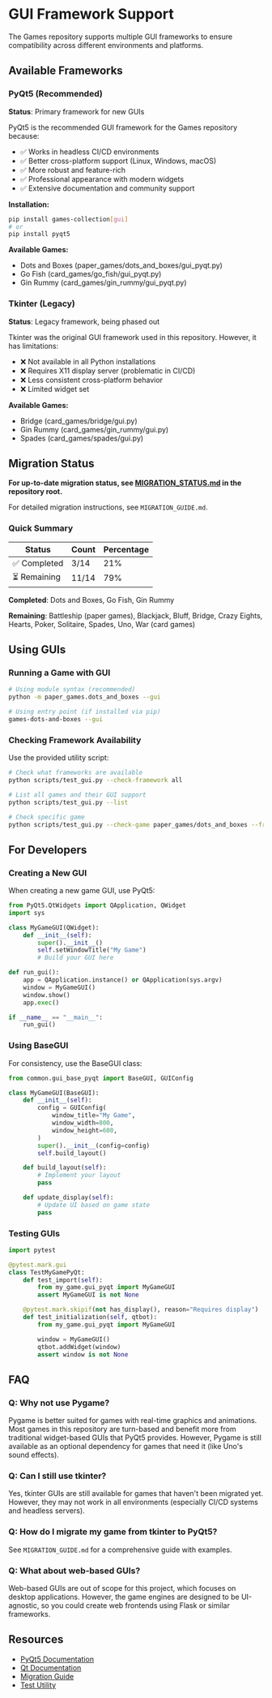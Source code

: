 # GUI Framework Support

The Games repository supports multiple GUI frameworks to ensure compatibility across different environments and platforms.

## Available Frameworks

### PyQt5 (Recommended)

**Status**: Primary framework for new GUIs

PyQt5 is the recommended GUI framework for the Games repository because:

- ✅ Works in headless CI/CD environments
- ✅ Better cross-platform support (Linux, Windows, macOS)
- ✅ More robust and feature-rich
- ✅ Professional appearance with modern widgets
- ✅ Extensive documentation and community support

**Installation:**

```bash
pip install games-collection[gui]
# or
pip install pyqt5
```

**Available Games:**

- Dots and Boxes (paper_games/dots_and_boxes/gui_pyqt.py)
- Go Fish (card_games/go_fish/gui_pyqt.py)
- Gin Rummy (card_games/gin_rummy/gui_pyqt.py)

### Tkinter (Legacy)

**Status**: Legacy framework, being phased out

Tkinter was the original GUI framework used in this repository. However, it has limitations:

- ❌ Not available in all Python installations
- ❌ Requires X11 display server (problematic in CI/CD)
- ❌ Less consistent cross-platform behavior
- ❌ Limited widget set

**Available Games:**

- Bridge (card_games/bridge/gui.py)
- Gin Rummy (card_games/gin_rummy/gui.py)
- Spades (card_games/spades/gui.py)

## Migration Status

**For up-to-date migration status, see [MIGRATION_STATUS.md](../MIGRATION_STATUS.md) in the repository root.**

For detailed migration instructions, see `MIGRATION_GUIDE.md`.

### Quick Summary

| Status | Count | Percentage |
| ------------ | ----- | ---------- |
| ✅ Completed | 3/14 | 21% |
| ⏳ Remaining | 11/14 | 79% |

**Completed**: Dots and Boxes, Go Fish, Gin Rummy

**Remaining**: Battleship (paper games), Blackjack, Bluff, Bridge, Crazy Eights, Hearts, Poker, Solitaire, Spades, Uno, War (card games)

## Using GUIs

### Running a Game with GUI

```bash
# Using module syntax (recommended)
python -m paper_games.dots_and_boxes --gui

# Using entry point (if installed via pip)
games-dots-and-boxes --gui
```

### Checking Framework Availability

Use the provided utility script:

```bash
# Check what frameworks are available
python scripts/test_gui.py --check-framework all

# List all games and their GUI support
python scripts/test_gui.py --list

# Check specific game
python scripts/test_gui.py --check-game paper_games/dots_and_boxes --framework pyqt5
```

## For Developers

### Creating a New GUI

When creating a new game GUI, use PyQt5:

```python
from PyQt5.QtWidgets import QApplication, QWidget
import sys

class MyGameGUI(QWidget):
    def __init__(self):
        super().__init__()
        self.setWindowTitle("My Game")
        # Build your GUI here

def run_gui():
    app = QApplication.instance() or QApplication(sys.argv)
    window = MyGameGUI()
    window.show()
    app.exec()

if __name__ == "__main__":
    run_gui()
```

### Using BaseGUI

For consistency, use the BaseGUI class:

```python
from common.gui_base_pyqt import BaseGUI, GUIConfig

class MyGameGUI(BaseGUI):
    def __init__(self):
        config = GUIConfig(
            window_title="My Game",
            window_width=800,
            window_height=600,
        )
        super().__init__(config=config)
        self.build_layout()

    def build_layout(self):
        # Implement your layout
        pass

    def update_display(self):
        # Update UI based on game state
        pass
```

### Testing GUIs

```python
import pytest

@pytest.mark.gui
class TestMyGamePyQt:
    def test_import(self):
        from my_game.gui_pyqt import MyGameGUI
        assert MyGameGUI is not None

    @pytest.mark.skipif(not has_display(), reason="Requires display")
    def test_initialization(self, qtbot):
        from my_game.gui_pyqt import MyGameGUI

        window = MyGameGUI()
        qtbot.addWidget(window)
        assert window is not None
```

## FAQ

### Q: Why not use Pygame?

Pygame is better suited for games with real-time graphics and animations. Most games in this repository are turn-based and benefit more from traditional widget-based GUIs that PyQt5 provides. However, Pygame is still available as an optional dependency for games that need it (like Uno's sound effects).

### Q: Can I still use tkinter?

Yes, tkinter GUIs are still available for games that haven't been migrated yet. However, they may not work in all environments (especially CI/CD systems and headless servers).

### Q: How do I migrate my game from tkinter to PyQt5?

See `MIGRATION_GUIDE.md` for a comprehensive guide with examples.

### Q: What about web-based GUIs?

Web-based GUIs are out of scope for this project, which focuses on desktop applications. However, the game engines are designed to be UI-agnostic, so you could create web frontends using Flask or similar frameworks.

## Resources

- [PyQt5 Documentation](https://www.riverbankcomputing.com/static/Docs/PyQt5/)
- [Qt Documentation](https://doc.qt.io/qt-5/)
- [Migration Guide](GUI_MIGRATION_GUIDE.md)
- [Test Utility](../scripts/test_gui.py)
